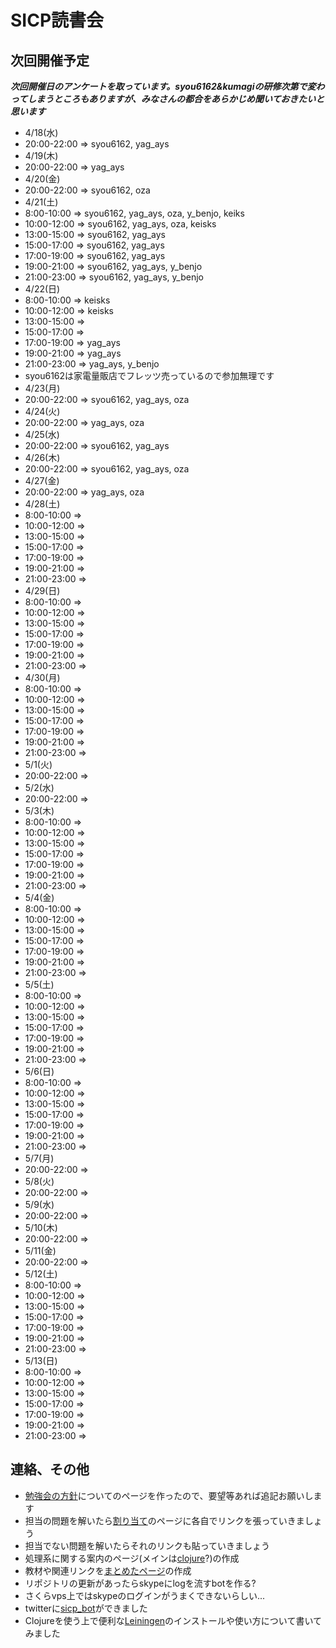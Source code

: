 #  SICP読書会

## 次回開催予定
***次回開催日のアンケートを取っています。syou6162&kumagiの研修次第で変わってしまうところもありますが、みなさんの都合をあらかじめ聞いておきたいと思います***

- 4/18(水)
 - 20:00-22:00 => syou6162, yag_ays
- 4/19(木)
 - 20:00-22:00 => yag_ays
- 4/20(金)
 - 20:00-22:00 => syou6162, oza
- 4/21(土)
 - 8:00-10:00 => syou6162, yag_ays, oza, y_benjo, keiks
 - 10:00-12:00 => syou6162, yag_ays, oza, keisks
 - 13:00-15:00 => syou6162, yag_ays
 - 15:00-17:00 => syou6162, yag_ays
 - 17:00-19:00 => syou6162, yag_ays
 - 19:00-21:00 => syou6162, yag_ays, y_benjo
 - 21:00-23:00 => syou6162, yag_ays, y_benjo
- 4/22(日)
 - 8:00-10:00 => keisks
 - 10:00-12:00 => keisks
 - 13:00-15:00 => 
 - 15:00-17:00 => 
 - 17:00-19:00 => yag_ays
 - 19:00-21:00 => yag_ays
 - 21:00-23:00 => yag_ays, y_benjo
 - syou6162は家電量販店でフレッツ売っているので参加無理です
- 4/23(月)
 - 20:00-22:00 => syou6162, yag_ays, oza
- 4/24(火)
 - 20:00-22:00 => yag_ays, oza
- 4/25(水)
 - 20:00-22:00 => syou6162, yag_ays
- 4/26(木)
 - 20:00-22:00 => syou6162, yag_ays, oza
- 4/27(金)
 - 20:00-22:00 => yag_ays, oza
- 4/28(土)
 - 8:00-10:00 => 
 - 10:00-12:00 => 
 - 13:00-15:00 => 
 - 15:00-17:00 => 
 - 17:00-19:00 => 
 - 19:00-21:00 => 
 - 21:00-23:00 => 
- 4/29(日)
 - 8:00-10:00 => 
 - 10:00-12:00 => 
 - 13:00-15:00 => 
 - 15:00-17:00 => 
 - 17:00-19:00 => 
 - 19:00-21:00 => 
 - 21:00-23:00 => 
- 4/30(月)
 - 8:00-10:00 => 
 - 10:00-12:00 => 
 - 13:00-15:00 => 
 - 15:00-17:00 => 
 - 17:00-19:00 => 
 - 19:00-21:00 => 
 - 21:00-23:00 => 
- 5/1(火)
 - 20:00-22:00 => 
- 5/2(水)
 - 20:00-22:00 => 
- 5/3(木)
 - 8:00-10:00 => 
 - 10:00-12:00 => 
 - 13:00-15:00 => 
 - 15:00-17:00 => 
 - 17:00-19:00 => 
 - 19:00-21:00 => 
 - 21:00-23:00 => 
- 5/4(金)
 - 8:00-10:00 => 
 - 10:00-12:00 => 
 - 13:00-15:00 => 
 - 15:00-17:00 => 
 - 17:00-19:00 => 
 - 19:00-21:00 => 
 - 21:00-23:00 => 
- 5/5(土)
 - 8:00-10:00 => 
 - 10:00-12:00 => 
 - 13:00-15:00 => 
 - 15:00-17:00 => 
 - 17:00-19:00 => 
 - 19:00-21:00 => 
 - 21:00-23:00 => 
- 5/6(日)
 - 8:00-10:00 => 
 - 10:00-12:00 => 
 - 13:00-15:00 => 
 - 15:00-17:00 => 
 - 17:00-19:00 => 
 - 19:00-21:00 => 
 - 21:00-23:00 => 
- 5/7(月)
 - 20:00-22:00 => 
- 5/8(火)
 - 20:00-22:00 => 
- 5/9(水)
 - 20:00-22:00 => 
- 5/10(木)
 - 20:00-22:00 => 
- 5/11(金)
 - 20:00-22:00 => 
- 5/12(土)
 - 8:00-10:00 => 
 - 10:00-12:00 => 
 - 13:00-15:00 => 
 - 15:00-17:00 => 
 - 17:00-19:00 => 
 - 19:00-21:00 => 
 - 21:00-23:00 => 
- 5/13(日)
 - 8:00-10:00 => 
 - 10:00-12:00 => 
 - 13:00-15:00 => 
 - 15:00-17:00 => 
 - 17:00-19:00 => 
 - 19:00-21:00 => 
 - 21:00-23:00 => 

<!-- * [次回用のwikiページ](https://github.com/sicp/ikoma-sicp/wiki/20120318) -->

## 連絡、その他
* [勉強会の方針](https://github.com/sicp/ikoma-sicp/wiki/方針)についてのページを作ったので、要望等あれば追記お願いします
* 担当の問題を解いたら[割り当て](https://github.com/sicp/ikoma-sicp/wiki/Assignments)のページに各自でリンクを張っていきましょう
 * 担当でない問題を解いたらそれのリンクも貼っていきましょう
* 処理系に関する案内のページ(メインは[clojure](https://github.com/sicp/ikoma-sicp/wiki/Clojure)?)の作成
* 教材や関連リンクを[まとめたページ](https://github.com/sicp/ikoma-sicp/wiki/SICP)の作成
* リポジトリの更新があったらskypeにlogを流すbotを作る?
 * さくらvps上ではskypeのログインがうまくできないらしい...
 * twitterに[sicp_bot](http://twitter.com/sicp_bot)ができました
* Clojureを使う上で便利な[Leiningen](https://github.com/sicp/ikoma-sicp/wiki/Leiningen)のインストールや使い方について書いてみました
